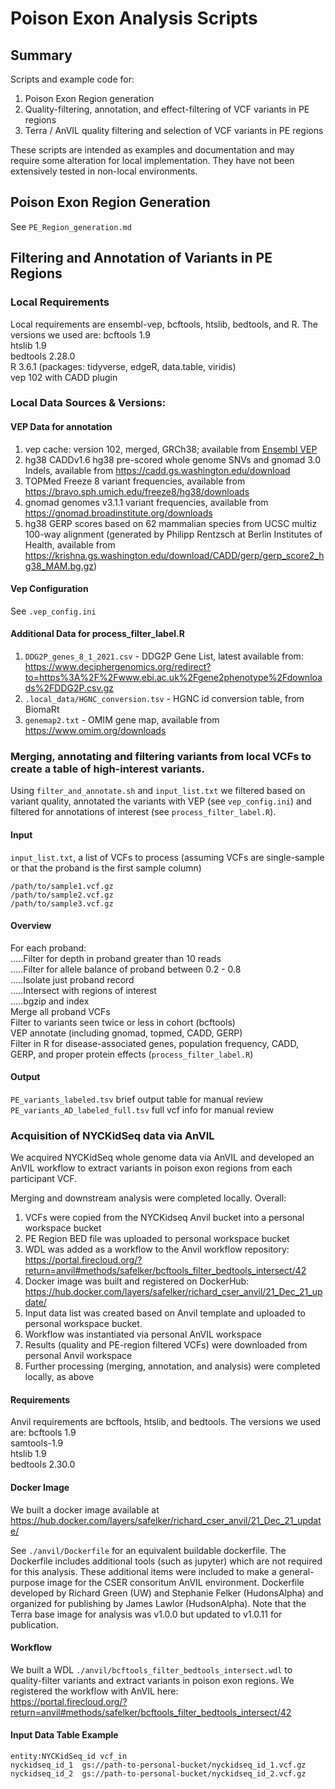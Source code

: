 # Poison Exon Analysis Scripts

## Summary
Scripts and example code for:
1. Poison Exon Region generation
2. Quality-filtering, annotation, and effect-filtering of VCF variants in PE regions
3. Terra / AnVIL quality filtering and selection of VCF variants in PE regions

These scripts are intended as examples and documentation and may require some alteration for local implementation.
They have not been extensively tested in non-local environments.

## Poison Exon Region Generation
See `PE_Region_generation.md`

## Filtering and Annotation of Variants in PE Regions

### Local Requirements
Local requirements are ensembl-vep, bcftools, htslib, bedtools, and R. The versions we used are:
bcftools 1.9  
htslib 1.9  
bedtools 2.28.0  
R 3.6.1 (packages: tidyverse, edgeR, data.table, viridis)  
vep 102 with CADD plugin  

### Local Data Sources & Versions:
#### VEP Data for annotation
1. vep cache: version 102, merged, GRCh38; available from [Ensembl VEP](https://uswest.ensembl.org/info/docs/tools/vep/index.html)
2. hg38 CADDv1.6 hg38 pre-scored whole genome SNVs and gnomad 3.0 Indels, available from <https://cadd.gs.washington.edu/download>
3. TOPMed Freeze 8 variant frequencies, available from <https://bravo.sph.umich.edu/freeze8/hg38/downloads>
4. gnomad genomes v3.1.1 variant frequencies, available from <https://gnomad.broadinstitute.org/downloads>
5. hg38 GERP scores based on 62 mammalian species from UCSC multiz 100-way alignment (generated by Philipp Rentzsch at Berlin Institutes of Health, available from <https://krishna.gs.washington.edu/download/CADD/gerp/gerp_score2_hg38_MAM.bg.gz>)

#### Vep Configuration
See `.vep_config.ini`

#### Additional Data for process_filter_label.R
1. `DDG2P_genes_8_1_2021.csv` - DDG2P Gene List, latest available from:  
<https://www.deciphergenomics.org/redirect?to=https%3A%2F%2Fwww.ebi.ac.uk%2Fgene2phenotype%2Fdownloads%2FDDG2P.csv.gz>
2. `.local_data/HGNC_conversion.tsv` - HGNC id conversion table, from BiomaRt
3. `genemap2.txt` - OMIM gene map, available from <https://www.omim.org/downloads>


### Merging, annotating and filtering variants from local VCFs to create a table of high-interest variants.
Using `filter_and_annotate.sh` and `input_list.txt` we filtered based on variant quality, annotated the variants with VEP (see `vep_config.ini`) and filtered for annotations of interest (see `process_filter_label.R`).

#### Input
`input_list.txt`, a list of VCFs to process (assuming VCFs are single-sample or that the proband is the first sample column)
```
/path/to/sample1.vcf.gz
/path/to/sample2.vcf.gz
/path/to/sample3.vcf.gz
```
#### Overview  
For each proband:  
.....Filter for depth in proband greater than 10 reads  
.....Filter for allele balance of proband between 0.2 - 0.8  
.....Isolate just proband record  
.....Intersect with regions of interest  
.....bgzip and index  
Merge all proband VCFs  
Filter to variants seen twice or less in cohort (bcftools)  
VEP annotate (including gnomad, topmed, CADD, GERP)  
Filter in R for disease-associated genes, population frequency, CADD, GERP, and proper protein effects   (`process_filter_label.R`)


#### Output
`PE_variants_labeled.tsv` brief output table for manual review  
`PE_variants_AD_labeled_full.tsv` full vcf info for manual review

### Acquisition of NYCKidSeq data via AnVIL
We acquired NYCKidSeq whole genome data via AnVIL and developed an AnVIL workflow to extract variants in poison exon regions from each participant VCF.

Merging and downstream analysis were completed locally. Overall:

1. VCFs were copied from the NYCKidseq Anvil bucket into a personal workspace bucket
2. PE Region BED file was uploaded to personal workspace bucket
3. WDL was added as a workflow to the Anvil workflow repository:  
<https://portal.firecloud.org/?return=anvil#methods/safelker/bcftools_filter_bedtools_intersect/42>
4. Docker image was built and registered on DockerHub:  
 <https://hub.docker.com/layers/safelker/richard_cser_anvil/21_Dec_21_update/>
5. Input data list was created based on Anvil template and uploaded to personal workspace bucket.
6. Workflow was instantiated via personal AnVIL workspace
7. Results (quality and PE-region filtered VCFs) were downloaded from personal Anvil workspace
8. Further processing (merging, annotation, and analysis) were completed locally, as above


#### Requirements
Anvil requirements are bcftools, htslib, and bedtools. The versions we used are:
bcftools 1.9  
samtools-1.9  
htslib 1.9  
bedtools 2.30.0  

#### Docker Image
We built a docker image available at  
<https://hub.docker.com/layers/safelker/richard_cser_anvil/21_Dec_21_update/>  

See `./anvil/Dockerfile` for an equivalent buildable dockerfile.
The Dockerfile includes additional tools (such as jupyter) which are
not required for this analysis. These additional items were included to make a general-purpose image for the CSER consoritum AnVIL environment.
Dockerfile developed by Richard Green (UW) and Stephanie Felker (HudonsAlpha) and organized for publishing by James Lawlor (HudsonAlpha).
Note that the Terra base image for analysis was v1.0.0 but updated to v1.0.11 for publication.

#### Workflow
We built a WDL `./anvil/bcftools_filter_bedtools_intersect.wdl` to quality-filter variants and extract variants in poison exon regions.
We registered the workflow with AnVIL here:  
<https://portal.firecloud.org/?return=anvil#methods/safelker/bcftools_filter_bedtools_intersect/42>

#### Input Data Table Example
```
entity:NYCKidSeq_id	vcf_in
nyckidseq_id_1  gs://path-to-personal-bucket/nyckidseq_id_1.vcf.gz
nyckidseq_id_2  gs://path-to-personal-bucket/nyckidseq_id_2.vcf.gz
```
